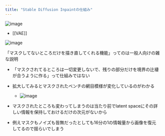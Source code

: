 ```yaml
---
title: "Stable Diffusion Inpaintの仕組み"
---
```


![image](https://gyazo.com/7bbbd2f36bc287afe03cd0b19e6f9ce9/thumb/1000)
- [[VAE]]

![image](https://gyazo.com/f53be72b72b7a24b54c614b70dc8ef89/thumb/1000)

「マスクしてないところだけを描き直してくれる機能」ってのは一般人向けの雑な説明
- 「マスクされてるところは一切変更しないで、残りの部分だけを境界の辻褄が合うように作る」って仕組みではない
- 拡大してみるとマスクされたベンチの網目模様が変化しているのがわかる
    - ![image](https://gyazo.com/3555cfd5ad7d03a520c5be77bb59ad93/thumb/1000)

- マスクされたところも変わってしまうのは当たり前でlatent spaceにその詳しい情報を保持しておけるだけの次元がないから
- 例えマスクもノイズも皆無だったとしても16分の1の情報量から画像を復元してるので揺らいでしまう
